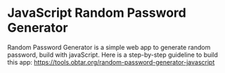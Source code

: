 # JavaScript Random Password Generator
Random Password Generator is a simple web app to generate random password, build with javaScript. Here is a step-by-step guideline to build this app: https://tools.obtar.org/random-password-generator-javascript
